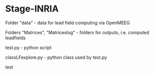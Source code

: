 # Stage-INRIA

Folder "data" - data for lead field computing via OpenMEEG

Folders "Matrices", "Matriceslog" - folders for outputs, i.e. computed leadfields


test.py - python script

classLFexplore.py - python class used by test.py 

test
